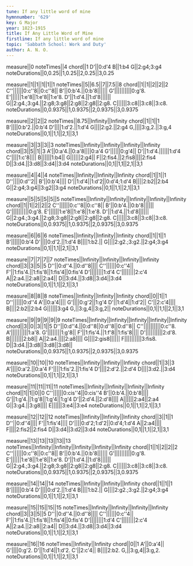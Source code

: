 ```yaml
---
tune: If any little word of mine
hymnnumber: '629'
key: G Major
year: 1823-1915
title: If Any Little Word of Mine
firstline: If any little word of mine
topic: 'Sabbath School: Work and Duty'
author: A. N. O.
---
```

measure||0
noteTimes||4
chord||1
D'||0:d'4
B||1:b4
G||2:g4;3:g4
noteDurations||0,0.25||1,0.25||2,0.25||3,0.25

measure||1||1||1||1||1
noteTimes||5||6.5||7||7.5||8
chord||1||1||2||2||2
C''||||||0:c''8||0:c''8||
B'||0:b'4.||0:b'8||||||
G'||||||||||0:g'8.
E'||||||1:e'8||1:e'8||1:e'8.
D'||1:d'4.||1:d'8||||||
G||2:g4.;3:g4.||2:g8;3:g8||2:g8||2:g8||2:g8.
C||||||3:c8||3:c8||3:c8.
noteDurations||0,0.9375||1,0.9375||2,0.9375||3,0.9375

measure||2||2||2
noteTimes||8.75||Infinity||Infinity
chord||1||1||1
B'||||0:b'2.||0:b'4
D'||||1:d'2.||1:d'4
G||||2:g2.||2:g4
G,||||3:g,2.||3:g,4
noteDurations||0,1||1,1||2,1||3,1

measure||3||3||3||3
noteTimes||Infinity||Infinity||Infinity||Infinity
chord||3||5||1||3
A'||0:a'4.||0:a'8||||0:a'4
G'||||||0:g'4||
D'||1:d'4.||||||1:d'4
C'||||1:c'8||||
B||||||1:b4||
G||||||2:g4||
F||2:fis4.||2:fis8||||2:fis4
D||3:d4.||3:d8||3:d4||3:d4
noteDurations||0,1||1,1||2,1||3,1

measure||4||4||4
noteTimes||Infinity||Infinity||Infinity
chord||1||1||1
D''||||0:d''2||
B'||0:b'4||||
D'||1:d'4||1:d'2||0:d'4;1:d'4
B||||2:b2||2:b4
G||2:g4;3:g4||3:g2||3:g4
noteDurations||0,1||1,1||2,1||3,1

measure||5||5||5||5||5
noteTimes||Infinity||Infinity||Infinity||Infinity||Infinity
chord||1||1||2||2||2
C''||||||0:c''8||0:c''8||
B'||0:b'4.||0:b'8||||||
G'||||||||||0:g'8.
E'||||||1:e'8||1:e'8||1:e'8.
D'||1:d'4.||1:d'8||||||
G||2:g4.;3:g4.||2:g8;3:g8||2:g8||2:g8||2:g8.
C||||||3:c8||3:c8||3:c8.
noteDurations||0,0.9375||1,0.9375||2,0.9375||3,0.9375

measure||6||6||6
noteTimes||Infinity||Infinity||Infinity
chord||1||1||1
B'||||||0:b'4
D'||||0:d'2.||1:d'4
B||||1:b2.||
G||||2:g2.;3:g2.||2:g4;3:g4
noteDurations||0,1||1,1||2,1||3,1

measure||7||7||7||7
noteTimes||Infinity||Infinity||Infinity||Infinity
chord||3||3||5||5
D''||0:d''4.||0:d''8||||
C''||||||0:c''4||
F'||1:fis'4.||1:fis'8||1:fis'4||0:fis'4
D'||||||||1:d'4
C'||||||||2:c'4
A||2:a4.||2:a8||2:a4||
D||3:d4.||3:d8||3:d4||3:d4
noteDurations||0,1||1,1||2,1||3,1

measure||8||8||8
noteTimes||Infinity||Infinity||Infinity
chord||0||1||1
D''||||||0:d''4
A'||0:a'4||||
G'||||0:g'2||1:g'4
D'||1:d'4||1:d'2||
C'||2:c'4||||
B||||2:b2||2:b4
G||||||3:g4
G,||3:g,4||3:g,2||
noteDurations||0,1||1,1||2,1||3,1

measure||9||9||9||9||9
noteTimes||Infinity||Infinity||Infinity||Infinity||Infinity
chord||3||0||3||1||5
D''||0:d''4.||0:d''8||0:d''8||0:d''8||
C''||||||||||0:c''8.
A'||||||||||1:a'8.
G'||||||||1:g'8||
F'||1:fis'4.||1:f'8||1:fis'8||||
D'||||||||||2:d'8.
B||||||||2:b8||
A||2:a4.||||2:a8||||
G||||2:gis8||||||
F||||||||||3:fis8.
D||3:d4.||3:d8||3:d8||3:d8||
noteDurations||0,0.9375||1,0.9375||2,0.9375||3,0.9375

measure||10||10||10
noteTimes||Infinity||Infinity||Infinity
chord||1||3||3
A'||||0:a'2.||0:a'4
F'||||1:fis'2.||1:fis'4
D'||||2:d'2.||2:d'4
D||||3:d2.||3:d4
noteDurations||0,1||1,1||2,1||3,1

measure||11||11||11||11
noteTimes||Infinity||Infinity||Infinity||Infinity
chord||1||1||0||0
C''||||||0:cis''4||0:cis''4
B'||0:b'4.||0:b'8||||
G'||1:g'4.||1:g'8||1:g'4||1:g'4
D'||2:d'4.||2:d'8||||
A||||||2:a4||2:a4
G||3:g4.||3:g8||||
E||||||3:e4||3:e4
noteDurations||0,1||1,1||2,1||3,1

measure||12||12||12
noteTimes||Infinity||Infinity||Infinity
chord||3||1||1
D''||0:d''4||||
F'||1:fis'4||||
D'||||0:d'2;1:d'2||0:d'4;1:d'4
A||2:a4||||
F||||2:fis2||2:fis4
D||3:d4||3:d2||3:d4
noteDurations||0,1||1,1||2,1||3,1

measure||13||13||13||13||13
noteTimes||Infinity||Infinity||Infinity||Infinity||Infinity
chord||1||1||2||2||2
C''||||||0:c''8||0:c''8||
B'||0:b'4.||0:b'8||||||
G'||||||||||0:g'8.
E'||||||1:e'8||1:e'8||1:e'8.
D'||1:d'4.||1:d'8||||||
G||2:g4.;3:g4.||2:g8;3:g8||2:g8||2:g8||2:g8.
C||||||3:c8||3:c8||3:c8.
noteDurations||0,0.9375||1,0.9375||2,0.9375||3,0.9375

measure||14||14||14
noteTimes||Infinity||Infinity||Infinity
chord||1||1||1
B'||||||0:b'4
D'||||0:d'2.||1:d'4
B||||1:b2.||
G||||2:g2.;3:g2.||2:g4;3:g4
noteDurations||0,1||1,1||2,1||3,1

measure||15||15||15||15
noteTimes||Infinity||Infinity||Infinity||Infinity
chord||3||3||5||5
D''||0:d''4.||0:d''8||||
C''||||||0:c''4||
F'||1:fis'4.||1:fis'8||1:fis'4||0:fis'4
D'||||||||1:d'4
C'||||||||2:c'4
A||2:a4.||2:a8||2:a4||
D||3:d4.||3:d8||3:d4||3:d4
noteDurations||0,1||1,1||2,1||3,1

measure||16||16
noteTimes||Infinity||Infinity
chord||0||1
A'||0:a'4||
G'||||0:g'2.
D'||1:d'4||1:d'2.
C'||2:c'4||
B||||2:b2.
G,||3:g,4||3:g,2.
noteDurations||0,1||1,1||2,1||3,1

